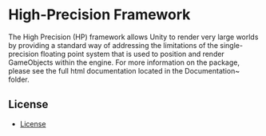 # High-Precision Framework

The High Precision (HP) framework allows Unity to render very large worlds by providing a standard way of addressing the limitations of the single-precision floating point system that is used to position and render GameObjects within the engine. For more information on the package, please see the full html documentation located in the Documentation~ folder.


## License
* [License](LICENSE.md)
